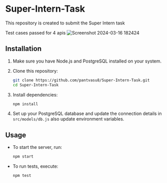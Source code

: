 # Super-Intern-Task
This repository is created to submit the Super Intern task

Test cases passed for 4 apis 
![Screenshot 2024-03-16 182424](https://github.com/pantvasu8/Super-Intern-Task/assets/96621003/f4fb1141-c08a-4437-be82-c6ef8ced6301)


## Installation

1. Make sure you have Node.js and PostgreSQL installed on your system.
2. Clone this repository:

    ```bash
    git clone https://github.com/pantvasu8/Super-Intern-Task.git
    cd Super-Intern-Task
    ```

3. Install dependencies:

    ```bash
    npm install
    ```

4. Set up your PostgreSQL database and update the connection details in `src/models/db.js` also update environment variables.

## Usage

- To start the server, run:

    ```bash
    npm start
    ```

- To run tests, execute:

    ```bash
    npm test
    ```



